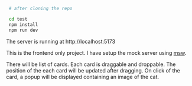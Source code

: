 ```bash
 # after cloning the repo

 cd test
 npm install
 npm run dev
```

The server is running at http://localhost:5173

This is the frontend only project. I have setup the mock server using [msw](https://github.com/mswjs/msw).

There will be list of cards. Each card is draggable and droppable. The position of the each card will be updated after dragging. On click of the card, a popup will be displayed containing an image of the cat.

